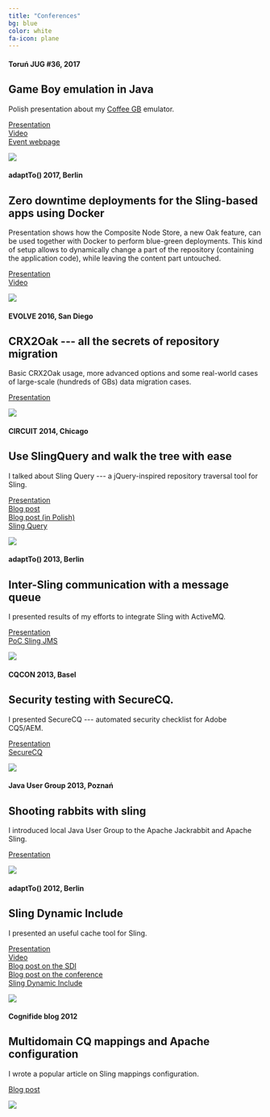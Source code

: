 ```yaml
---
title: "Conferences"
bg: blue
color: white
fa-icon: plane
---
```


#### Toruń JUG #36, 2017

## Game Boy emulation in Java

Polish presentation about my [Coffee GB](#coffee-gb) emulator.

<i class="fa fa-eye"></i> <a href="https://www.slideshare.net/TomaszRkawek/emulating-game-boy-in-java">Presentation</a><br/>
<i class="fa fa-video-camera"></i> <a href="https://www.youtube.com/watch?v=uKv-DCKXWmg">Video</a><br/>
<i class="fa fa-meetup"></i> <a href="https://www.meetup.com/Torun-JUG/events/245022154/">Event webpage</a><br/>

<img src="/img/conf/torun-2017.jpg" class="screenshot"/>

#### adaptTo() 2017, Berlin

## Zero downtime deployments for the Sling-based apps using Docker

Presentation shows how the Composite Node Store, a new Oak feature, can be used together with Docker to perform blue-green deployments. This kind of setup allows to dynamically change a part of the repository (containing the application code), while leaving the content part untouched.

<i class="fa fa-eye"></i> <a href="https://www.slideshare.net/secret/20JKzYtzfrFiBO">Presentation</a><br/>
<i class="fa fa-video-camera"></i> <a href="https://www.youtube.com/watch?v=WtqBJpDmm3w">Video</a><br/>

<a href="https://www.slideshare.net/secret/20JKzYtzfrFiBO">
<img src="/img/conf/0dt-deployments.jpg" class="screenshot"/>
</a>

#### EVOLVE 2016, San Diego

## CRX2Oak --- all the secrets of repository migration

Basic CRX2Oak usage, more advanced options and some real-world cases of large-scale (hundreds of GBs) data migration cases.

<i class="fa fa-eye"></i> <a href="https://www.slideshare.net/secret/4RP6jnK32za3FA">Presentation</a><br/>

<a href="https://www.slideshare.net/secret/4RP6jnK32za3FA">
<img src="/img/conf/crx2oak.png" class="screenshot"/>
</a>

#### CIRCUIT 2014, Chicago

## Use SlingQuery and walk the tree with ease

I talked about Sling Query --- a jQuery-inspired repository traversal tool for Sling.

<i class="fa fa-eye"></i> <a href="http://cognifide.github.io/Sling-Query/circuit2014">Presentation</a><br/>
<i class="fa fa-pencil"></i> <a href="http://www.cognifide.com/blogs/cq/circuit-2014/">Blog post</a><br/>
<i class="fa fa-pencil"></i> <a href="http://newton.net.pl/2014/06/chicago/">Blog post (in Polish)</a><br/>
<i class="fa fa-github"></i> <a href="https://github.com/apache/sling/tree/trunk/contrib/extensions/sling-query">Sling Query</a>

<a href="http://cognifide.github.io/Sling-Query/circuit2014">
<img src="/img/conf/slingquery.png" class="screenshot"/>
</a>

#### adaptTo() 2013, Berlin

## Inter-Sling communication with a message queue

I presented results of my efforts to integrate Sling with ActiveMQ.

<i class="fa fa-eye"></i> <a href="http://www.slideshare.net/TomaszRkawek/activemq-adaptto">Presentation</a><br/>
<i class="fa fa-github"></i> <a href="https://github.com/Cognifide/PoC-Sling-JMS/">PoC Sling JMS</a>

<a href="http://www.slideshare.net/TomaszRkawek/activemq-adaptto">
<img src="/img/conf/jms.png" class="screenshot"/>
</a>

#### CQCON 2013, Basel

## Security testing with SecureCQ.

I presented SecureCQ --- automated security checklist for Adobe CQ5/AEM.

<i class="fa fa-eye"></i> <a href="http://www.slideshare.net/TomaszRkawek/securecq">Presentation</a><br/>
<i class="fa fa-github"></i> <a href="https://github.com/Cognifide/SecureCQ">SecureCQ</a>

<img src="/img/cqcon2013-photo.jpg" class="screenshot"/>

#### Java User Group 2013, Poznań

## Shooting rabbits with sling

I introduced local Java User Group to the Apache Jackrabbit and Apache Sling.

<i class="fa fa-eye"></i> <a href="http://www.slideshare.net/TomaszRkawek/jcr-and-sling">Presentation</a><br/>

<a href="http://www.slideshare.net/TomaszRkawek/jcr-and-sling">
<img src="/img/conf/jcr-sling.jpg" class="screenshot"/>
</a>

#### adaptTo() 2012, Berlin

## Sling Dynamic Include

I presented an useful cache tool for Sling.

<i class="fa fa-eye"></i> <a href="http://www.slideshare.net/TomaszRkawek/sling-dynamic-include">Presentation</a><br/>
<i class="fa fa-video-camera"></i> <a href="http://vimeopro.com/pvvideo/adaptto2012/video/52194354">Video</a><br/>
<i class="fa fa-pencil"></i> <a href="http://www.cognifide.com/blogs/cq/sling-dynamic-include/">Blog post on the SDI</a><br/>
<i class="fa fa-pencil"></i> <a href="http://www.cognifide.com/blogs/cq/adaptto2012-gettop5/">Blog post on the conference</a><br/>
<i class="fa fa-github"></i> <a href="https://github.com/Cognifide/Sling-Dynamic-Include">Sling Dynamic Include</a>

<a href="http://www.slideshare.net/TomaszRkawek/sling-dynamic-include">
<img src="/img/conf/sdi.png" class="screenshot"/>
</a>

#### Cognifide blog 2012

## Multidomain CQ mappings and Apache configuration

I wrote a popular article on Sling mappings configuration.

<i class="fa fa-pencil"></i> <a href="http://www.cognifide.com/blogs/cq/multidomain-cq-mappings-and-apache-configuration">Blog post</a><br/>

<a href="http://www.cognifide.com/blogs/cq/multidomain-cq-mappings-and-apache-configuration">
<img src="/img/conf/multidomain.png" class="screenshot"/>
</a>
